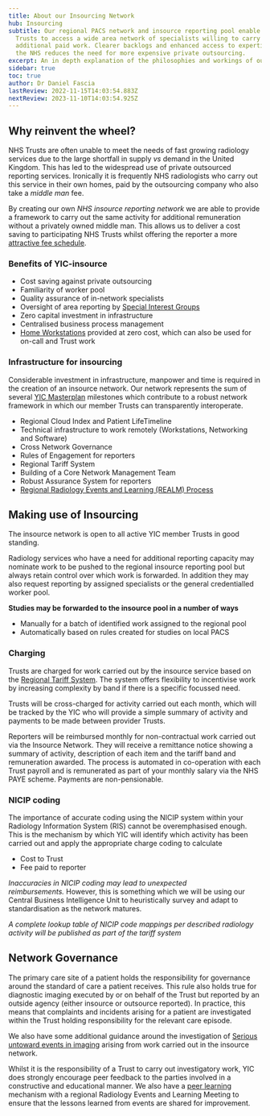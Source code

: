 ```yaml
---
title: About our Insourcing Network
hub: Insourcing
subtitle: Our regional PACS network and insource reporting pool enable member
  Trusts to access a wide area network of specialists willing to carry out
  additional paid work. Clearer backlogs and enhanced access to expertise within
  the NHS reduces the need for more expensive private outsourcing.
excerpt: An in depth explanation of the philosophies and workings of our network
sidebar: true
toc: true
author: Dr Daniel Fascia
lastReview: 2022-11-15T14:03:54.883Z
nextReview: 2023-11-10T14:03:54.925Z
---
```

## Why reinvent the wheel?

NHS Trusts are often unable to meet the needs of fast growing radiology services due to the large shortfall in supply *vs* demand in the United Kingdom. This has led to the widespread use of private outsourced reporting services. Ironically it is frequently NHS radiologists who carry out this service in their own homes, paid by the outsourcing company who also take a *middle man* fee.

By creating our own *NHS insource reporting network* we are able to provide a framework to carry out the same activity for additional remuneration without a privately owned middle man. This allows us to deliver a cost saving to participating NHS Trusts whilst offering the reporter a more [attractive fee schedule](/insourcing/regional-tariff-pricing/).

### Benefits of YIC-insource

* Cost saving against private outsourcing
* Familiarity of worker pool
* Quality assurance of in-network specialists
* Oversight of area reporting by [Special Interest Groups](/groups)
* Zero capital investment in infrastructure
* Centralised business process management
* [Home Workstations](/technology/technology-for-remote-work/) provided at zero cost, which can also be used for on-call and Trust work

### Infrastructure for insourcing

Considerable investment in infrastructure, manpower and time is required in the creation of an insource network. Our network represents the sum of several [YIC Masterplan](/about-our-network/#the-masterplan) milestones which contribute to a robust network framework in which our member Trusts can transparently interoperate.

* Regional Cloud Index and Patient LifeTimeline
* Technical infrastructure to work remotely (Workstations, Networking and Software)
* Cross Network Governance
* Rules of Engagement for reporters
* Regional Tariff System
* Building of a Core Network Management Team
* Robust Assurance System for reporters
* [Regional Radiology Events and Learning (REALM) Process](/peer-learning-feedback/)

## Making use of Insourcing

The insource network is open to all active YIC member Trusts in good standing.

Radiology services who have a need for additional reporting capacity may nominate work to be pushed to the regional insource reporting pool but always retain control over which work is forwarded. In addition they may also request reporting by assigned specialists or the general credentialled worker pool.

**Studies may be forwarded to the insource pool in a number of ways**

* Manually for a batch of identified work assigned to the regional pool
* Automatically based on rules created for studies on local PACS

### Charging

Trusts are charged for work carried out by the insource service based on the [Regional Tariff System](/insourcing/regional-tariff-pricing/). The system offers flexibility to incentivise work by increasing complexity by band if there is a specific focussed need.

Trusts will be cross-charged for activity carried out each month, which will be tracked by the YIC who will provide a simple summary of activity and payments to be made between provider Trusts.

Reporters will be reimbursed monthly for non-contractual work carried out via the Insource Network. They will receive a remittance notice showing a summary of activity, description of each item and the tariff band and remuneration awarded. The process is automated in co-operation with each Trust payroll and is remunerated as part of your monthly salary via the NHS PAYE scheme. Payments are non-pensionable.

### NICIP coding

The importance of accurate coding using the NICIP system within your Radiology Information System (RIS) cannot be overemphasised enough. This is the mechanism by which YIC will identify which activity has been carried out and apply the appropriate charge coding to calculate

* Cost to Trust
* Fee paid to reporter

*Inaccuracies in NICIP coding may lead to unexpected reimbursements.* However, this is something which we will be using our Central Business Intelligence Unit to heuristically survey and adapt to standardisation as the network matures.

_A complete lookup table of NICIP code mappings per described radiology activity will be published as part of the tariff system_

## Network Governance

The primary care site of a patient holds the responsibility for governance around the standard of care a patient receives. This rule also holds true for diagnostic imaging executed by or on behalf of the Trust but reported by an outside agency (either insource or outsource reported). In practice, this means that complaints and incidents arising for a patient are investigated within the Trust holding responsibility for the relevant care episode.

We also have some additional guidance around the investigation of [Serious untoward events in imaging](https://yorkshireimaging.nhs.uk/peer-learning/#serious-untoward-events) arising from work carried out in the insource network.

Whilst it is the responsibility of a Trust to carry out investigatory work, YIC does strongly encourage peer feedback to the parties involved in a constructive and educational manner. We also have a [peer learning](/peer-learning/) mechanism with a regional Radiology Events and Learning Meeting to ensure that the lessons learned from events are shared for improvement.
